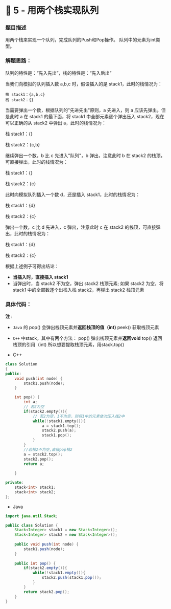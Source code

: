 # 🔋 5 - 用两个栈实现队列

### 题目描述



用两个栈来实现一个队列，完成队列的Push和Pop操作。 队列中的元素为int类型。

### 解题思路：

队列的特性是：“先入先出”，栈的特性是：“先入后出”



当我们向模拟的队列插入数 a,b,c 时，假设插入的是 stack1，此时的栈情况为：



```
栈 stack1：{a,b,c}
栈 stack2：{}
```



当需要弹出一个数，根据队列的"先进先出"原则，a 先进入，则 a 应该先弹出。但是此时 a 在 stack1 的最下面，将 stack1 中全部元素逐个弹出压入 stack2，现在可以正确的从 stack2 中弹出 a，此时的栈情况为：



栈 stack1：{}

栈 stack2：{c,b}

继续弹出一个数，b 比 c 先进入"队列"，b 弹出，注意此时 b 在 stack2 的栈顶，可直接弹出，此时的栈情况为：



栈 stack1：{}

栈 stack2：{c}

此时向模拟队列插入一个数 d，还是插入 stack1，此时的栈情况为：



栈 stack1：{d}

栈 stack2：{c}

弹出一个数，c 比 d 先进入，c 弹出，注意此时 c 在 stack2 的栈顶，可直接弹出，此时的栈情况为：



栈 stack1：{d}

栈 stack2：{c}



根据上述例子可得出结论：

- **当插入时，直接插入 stack1**
- 当弹出时，当 stack2 不为空，弹出 stack2 栈顶元素;
   如果 stack2 为空，将 stack1 中的全部数逐个出栈入栈 stack2，再弹出 stack2 栈顶元素



### 具体代码：



**注**  :  

- `Java` 的 pop() 会弹出栈顶元素并**返回栈顶的值（int)**
   peek()  获取栈顶元素
- `C++` 中stack，其中有两个方法：
   pop() 弹出栈顶元素并**返回void**
   top() 返回栈顶的引用（int)
   所以想要提取栈顶元素，用stack.top()

- C++

```cpp
class Solution
{
public:
    void push(int node) {
        stack1.push(node);
    }

    int pop() {
        int a;
        // 若2为空
        if(stack2.empty()){
            // 若2为空，1不为空，则将1中的元素依次压入栈2中
            while(!stack1.empty()){
                a = stack1.top();
                stack2.push(a);
                stack1.pop();
            }
        }
        //若栈2不为空,直接pop栈2
        a = stack2.top();
        stack2.pop();
        return a;
        
    }

private:
    stack<int> stack1;
    stack<int> stack2;
};
```

- Java

```java
import java.util.Stack;

public class Solution {
    Stack<Integer> stack1 = new Stack<Integer>();
    Stack<Integer> stack2 = new Stack<Integer>();
    
    public void push(int node) {
        stack1.push(node);
    }
    
    public int pop() {
        if(stack2.empty()){
            while(!stack1.empty()){
                stack2.push(stack1.pop());
            }
        }
        return stack2.pop();
    }
}
```
